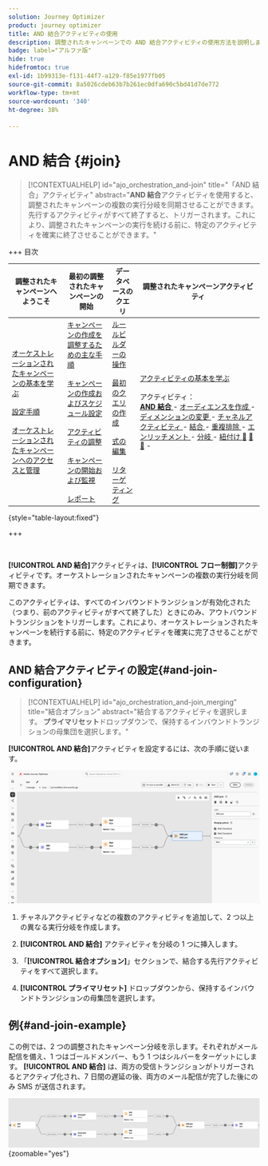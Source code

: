 ```yaml
---
solution: Journey Optimizer
product: journey optimizer
title: AND 結合アクティビティの使用
description: 調整されたキャンペーンでの AND 結合アクティビティの使用方法を説明します
badge: label="アルファ版"
hide: true
hidefromtoc: true
exl-id: 1b99313e-f131-44f7-a129-f85e1977fb05
source-git-commit: 8a5026cdeb63b7b261ec0dfa690c5bd41d7de772
workflow-type: tm+mt
source-wordcount: '340'
ht-degree: 38%

---
```


# AND 結合 {#join}

>[!CONTEXTUALHELP]
>id="ajo_orchestration_and-join"
>title="「AND 結合」アクティビティ"
>abstract="**AND 結合**&#x200B;アクティビティを使用すると、調整されたキャンペーンの複数の実行分岐を同期させることができます。先行するアクティビティがすべて終了すると、トリガーされます。これにより、調整されたキャンペーンの実行を続ける前に、特定のアクティビティを確実に終了させることができます。"


+++ 目次

| 調整されたキャンペーンへようこそ | 最初の調整されたキャンペーンの開始 | データベースのクエリ | 調整されたキャンペーンアクティビティ |
|---|---|---|---|
| [ オーケストレーションされたキャンペーンの基本を学ぶ ](../gs-orchestrated-campaigns.md)<br/><br/>[ 設定手順 ](../configuration-steps.md)<br/><br/>[ オーケストレーションされたキャンペーンへのアクセスと管理 ](../access-manage-orchestrated-campaigns.md) | [ キャンペーンの作成を調整するための主な手順 ](../gs-campaign-creation.md)<br/><br/>[ キャンペーンの作成およびスケジュール設定 ](../create-orchestrated-campaign.md)<br/><br/>[ アクティビティの調整 ](../orchestrate-activities.md)<br/><br/>[ キャンペーンの開始および監視 ](../start-monitor-campaigns.md)<br/><br/>[ レポート ](../reporting-campaigns.md) | [ ルールビルダーの操作 ](../orchestrated-rule-builder.md)<br/><br/>[ 最初のクエリの作成 ](../build-query.md)<br/><br/>[ 式の編集 ](../edit-expressions.md)<br/><br/>[ リターゲティング ](../retarget.md) | [ アクティビティの基本を学ぶ ](about-activities.md)<br/><br/> アクティビティ：<br/><b>[AND 結合 ](and-join.md)</b> - [ オーディエンスを作成 ](build-audience.md) - [ ディメンションの変更 ](change-dimension.md) - [ チャネルアクティビティ ](channels.md) - [ 結合 ](combine.md) - [ 重複排除 ](deduplication.md) - [ エンリッチメント ](enrichment.md) - [ 分岐 ](fork.md) - [ 紐付け ](reconciliation.md) [&#128279;](save-audience.md) [&#128279;](split.md) [&#128279;](wait.md) - |

{style="table-layout:fixed"}

+++

<br/>

**[!UICONTROL AND 結合]**&#x200B;アクティビティは、**[!UICONTROL フロー制御]**&#x200B;アクティビティです。オーケストレーションされたキャンペーンの複数の実行分岐を同期できます。

このアクティビティは、すべてのインバウンドトランジションが有効化された（つまり、前のアクティビティがすべて終了した）ときにのみ、アウトバウンドトランジションをトリガーします。これにより、オーケストレーションされたキャンペーンを続行する前に、特定のアクティビティを確実に完了させることができます。

## AND 結合アクティビティの設定{#and-join-configuration}

>[!CONTEXTUALHELP]
>id="ajo_orchestration_and-join_merging"
>title="結合オプション"
>abstract="結合するアクティビティを選択します。 **プライマリセット**&#x200B;ドロップダウンで、保持するインバウンドトランジションの母集団を選択します。"

**[!UICONTROL AND 結合]**&#x200B;アクティビティを設定するには、次の手順に従います。

![](../assets/workflow-andjoin.png)

1. チャネルアクティビティなどの複数のアクティビティを追加して、2 つ以上の異なる実行分岐を作成します。

1. **[!UICONTROL AND 結合]** アクティビティを分岐の 1 つに挿入します。

1. 「**[!UICONTROL 結合オプション]**」セクションで、結合する先行アクティビティをすべて選択します。

1. **[!UICONTROL プライマリセット]** ドロップダウンから、保持するインバウンドトランジションの母集団を選択します。

## 例{#and-join-example}

この例では、2 つの調整されたキャンペーン分岐を示します。それぞれがメール配信を備え、1 つはゴールドメンバー、もう 1 つはシルバーをターゲットにします。 **[!UICONTROL AND 結合]** は、両方の受信トランジションがトリガーされるとアクティブ化され、7 日間の遅延の後、両方のメール配信が完了した後にのみ SMS が送信されます。

![](../assets/workflow-andjoin-example.png){zoomable="yes"}
